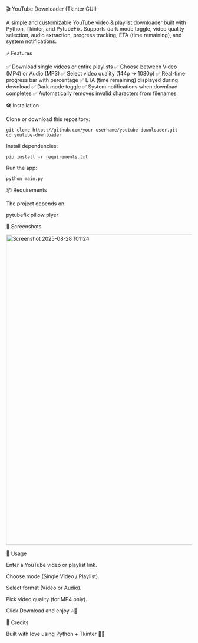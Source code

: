 🎬 YouTube Downloader (Tkinter GUI)

A simple and customizable YouTube video & playlist downloader built with Python, Tkinter, and PytubeFix.
Supports dark mode toggle, video quality selection, audio extraction, progress tracking, ETA (time remaining), and system notifications.

⚡ Features

✅ Download single videos or entire playlists
✅ Choose between Video (MP4) or Audio (MP3)
✅ Select video quality (144p → 1080p)
✅ Real-time progress bar with percentage
✅ ETA (time remaining) displayed during download
✅ Dark mode toggle
✅ System notifications when download completes
✅ Automatically removes invalid characters from filenames

🛠️ Installation

Clone or download this repository:
```yuoutube downloader
git clone https://github.com/your-username/youtube-downloader.git
cd youtube-downloader
```

Install dependencies:
```Install requirements:
pip install -r requirements.txt
```

Run the app:
```Run:
python main.py
```

📦 Requirements

The project depends on:

pytubefix
pillow
plyer

📸 Screenshots

<img width="1036" height="842" alt="Screenshot 2025-08-28 101124" src="https://github.com/user-attachments/assets/50b6784f-b15b-4b76-8cac-c16a043fa3d1" />



🚀 Usage

Enter a YouTube video or playlist link.

Choose mode (Single Video / Playlist).

Select format (Video or Audio).

Pick video quality (for MP4 only).

Click Download and enjoy 🎶🎥

🖤 Credits

Built with love using Python + Tkinter 🐍✨
